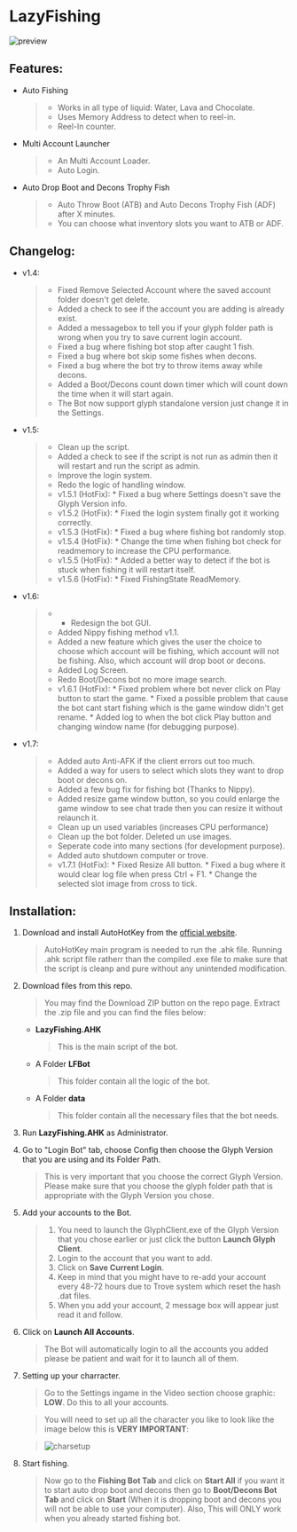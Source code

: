 # LazyFishing
![preview](https://raw.githubusercontent.com/mannguyen0107/LazyFishing/master/preview.gif)

## Features:
- Auto Fishing 

	> * Works in all type of liquid: Water, Lava and Chocolate.
	> * Uses Memory Address to detect when to reel-in.
	> * Reel-In counter.
	
- Multi Account Launcher

	> * An Multi Account Loader.
	> * Auto Login.
	
- Auto Drop Boot and Decons Trophy Fish

	> * Auto Throw Boot (ATB) and Auto Decons Trophy Fish (ADF) after X minutes.
	> * You can choose what inventory slots you want to ATB or ADF.


## Changelog:
- v1.4:

	> * Fixed Remove Selected Account where the saved account folder doesn't get delete.
	> * Added a check to see if the account you are adding is already exist.
	> * Added a messagebox to tell you if your glyph folder path is wrong when you try to save current login account.
	> * Fixed a bug where fishing bot stop after caught 1 fish.
	> * Fixed a bug where bot skip some fishes when decons.
	> * Fixed a bug where the bot try to throw items away while decons.
	> * Added a Boot/Decons count down timer which will count down the time when it will start again.
	> * The Bot now support glyph standalone version just change it in the Settings.
	
- v1.5:

	> * Clean up the script.
	> * Added a check to see if the script is not run as admin then it will restart and run the script as admin.
	> * Improve the login system.
	> * Redo the logic of handling window.
	> * v1.5.1 (HotFix): 
		* Fixed a bug where Settings doesn't save the Glyph Version info. 
	> * v1.5.2 (HotFix): 
		* Fixed the login system finally got it working correctly.
	> * v1.5.3 (HotFix):
		* Fixed a bug where fishing bot randomly stop.
	> * v1.5.4 (HotFix): 
		* Change the time when fishing bot check for readmemory to increase the CPU performance.
	> * v1.5.5 (HotFix): 
		* Added a better way to detect if the bot is stuck when fishing it will restart itself.
	> * v1.5.6 (HotFix): 
		* Fixed FishingState ReadMemory.
	
- v1.6:

	> * - Redesign the bot GUI.
	> * Added Nippy fishing method v1.1.
	> *  Added a new feature which gives the user the choice to choose which account will be fishing, which account will not be fishing. Also, which account will drop boot or decons.
	> *  Added Log Screen.
	> *  Redo Boot/Decons bot no more image search.
	> * v1.6.1 (HotFix): 
		* Fixed problem where bot never click on Play button to start the game.
		* Fixed a possible problem that cause the bot cant start fishing which is the game window didn't get rename.
		* Added log to when the bot click Play button and changing window name (for debugging purpose).

- v1.7:

	> * Added auto Anti-AFK if the client errors out too much.
	> * Added a way for users to select which slots they want to drop boot or decons on.
	> * Added a few bug fix for fishing bot (Thanks to Nippy).
	> * Added resize game window button, so you could enlarge the game window to see chat trade then you can resize it without relaunch it.
	> * Clean up un used variables (increases CPU performance)
	> * Clean up the bot folder. Deleted un use images.
	> * Seperate code into many sections (for development purpose).
	> * Added auto shutdown computer or trove.
	> * v1.7.1 (HotFix):
		* Fixed Resize All button.
		* Fixed a bug where it would clear log file when press Ctrl + F1.
		* Change the selected slot image from cross to tick.


## Installation:
1. Download and install AutoHotKey from the [official website](http://www.autohotkey.com/).

	> AutoHotKey main program is needed to run the .ahk file. Running .ahk script file ratherr than the compiled .exe file to make sure that the script is cleanp and pure without any unintended modification.
	
2. Download files from this repo.

	> You may find the Download ZIP button on the repo page. Extract the .zip file and you can find the files below:
	
	* **LazyFishing.AHK**

		> This is the main script of the bot.
		
	* A Folder **LFBot**

		> This folder contain all the logic of the bot.
		
	* A Folder **data**

		> This folder contain all the necessary files that the bot needs.
		
3. Run **LazyFishing.AHK** as Administrator.
4. Go to "Login Bot" tab, choose Config then choose the Glyph Version that you are using and its Folder Path.

	> This is very important that you choose the correct Glyph Version.
	> Please make sure that you choose the glyph folder path that is appropriate with the Glyph Version you chose.

6. Add your accounts to the Bot.

	> 1. You need to launch the GlyphClient.exe of the Glyph Version that you chose earlier or just click the button **Launch Glyph Client**.
	> 2. Login to the account that you want to add.
	> 3. Click on **Save Current Login**.
	> 4.  Keep in mind that you might have to re-add your account every 48-72 hours due to Trove system which reset the hash .dat files. 
	> 5. When you add your account, 2 message box will appear just read it and follow.
	
7. Click on **Launch All Accounts**.

	> The Bot will automatically login to all the accounts you added please be patient and wait for it to launch all of them.
	
8. Setting up your charracter.

	> Go to the Settings ingame in the Video section choose graphic: **LOW**. Do this to all your accounts.
	
	> You will need to set up all the character you like to look like the image below this is **VERY IMPORTANT**:

	> ![charsetup](https://raw.githubusercontent.com/mannguyen0107/LazyFishing/master/charsetup.png)
	
9. Start fishing.

	>  Now go to the **Fishing Bot Tab** and click on **Start All**
	>  if you want it to start auto drop boot and decons then go to **Boot/Decons Bot Tab** and click on **Start** (When it is dropping boot and decons you will not be able to use your computer). Also, This will ONLY work when you already started fishing bot.


